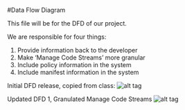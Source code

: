 #Data Flow Diagram

This file will be for the DFD of our project.

We are responsible for four things: 
1) Provide information back to the developer
2) Make ‘Manage Code Streams’ more granular 
3) Include policy information in the system 
3) Include manifest information in the system 

Initial DFD release, copied from class:
![alt tag](https://cloud.githubusercontent.com/assets/16803669/13312775/e096c5e2-db5e-11e5-8281-7c6255503278.PNG)

Updated DFD 1, Granulated Manage Code Streams
![alt tag](https://cloud.githubusercontent.com/assets/16803669/14117985/efe1fe3c-f5ac-11e5-8593-015ff3ed5c00.PNG)
